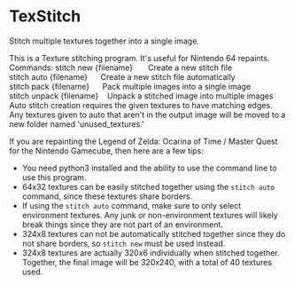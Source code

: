 # TexStitch
Stitch multiple textures together into a single image.

This is a Texture stitching program.
It's useful for Nintendo 64 repaints.
 
Commands:
stitch new {filename}       Create a new stitch file
stitch auto {filename}      Create a new stitch file automatically
stitch pack {filename}      Pack multiple images into a single image
stitch unpack {filename}    Unpack a stitched image into multiple images
 
Auto stitch creation requires the given textures to have matching edges.
Any textures given to auto that aren't in the output image will be moved to a
new folder named 'unused_textures.'

If you are repainting the Legend of Zelda: Ocarina of Time / Master Quest for
the Nintendo Gamecube, then here are a few tips:

 * You need python3 installed and the ability to use the command line to use
this program.
 * 64x32 textures can be easily stitched together using the `stitch auto`
command, since these textures share borders.
* If using the `stitch auto` command, make sure to only select environment
textures. Any junk or non-environment textures will likely break things since
they are not part of an environment.
 * 324x8 textures can not be automatically stitched together since they do not
share borders, so `stitch new` must be used instead.
 * 324x8 textures are actually 320x6 individually when stitched together.
Together, the final image will be 320x240, with a total of 40 textures used.
